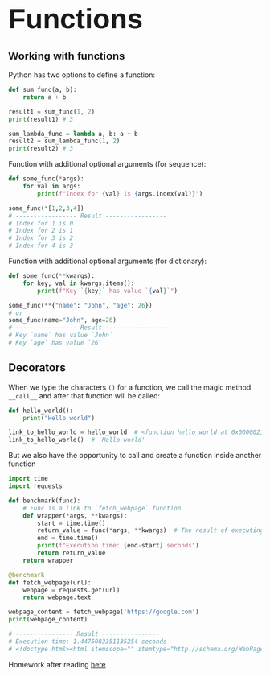 # <span style="font-family:Helvetica; font-size:2em;">Functions</span>

## <span style="font-family:Helvetica; font-size:1em">Working with functions</span>
Python has two options to define a function:
```python
def sum_func(a, b):
    return a + b

result1 = sum_func(1, 2) 
print(result1) # 3

sum_lambda_func = lambda a, b: a + b
result2 = sum_lambda_func(1, 2)
print(result2) # 3
```
Function with additional optional arguments (for sequence):
```python
def some_func(*args):
    for val in args:
        print(f"Index for {val} is {args.index(val)}")

some_func(*[1,2,3,4])
# ----------------- Result -----------------
# Index for 1 is 0
# Index for 2 is 1
# Index for 3 is 2
# Index for 4 is 3
```
Function with additional optional arguments (for dictionary):
```python
def some_func(**kwargs):
    for key, val in kwargs.items():
        print(f"Key `{key}` has value `{val}`")

some_func(**{"name": "John", "age": 26})
# or
some_func(name="John", age=26)
# ----------------- Result -----------------
# Key `name` has value `John`
# Key `age` has value `26`
```
## Decorators
When we type the characters `()` for a function, we call the magic method `__call__`  and after that function will be called:
```python
def hello_world():
    print("Hello world")

link_to_hello_world = hello_world  # <function hello_world at 0x0000021824786280>
link_to_hello_world()  # 'Hello world'
```
But we also have the opportunity to call and create a function inside another function
```python
import time
import requests

def benchmark(func):
    # Func is a link to `fetch_webpage` function
    def wrapper(*args, **kwargs):
        start = time.time()
        return_value = func(*args, **kwargs)  # The result of executing the `fetch_webpage` function
        end = time.time()
        print(f"Execution time: {end-start} seconds")
        return return_value
    return wrapper

@benchmark
def fetch_webpage(url):
    webpage = requests.get(url)
    return webpage.text

webpage_content = fetch_webpage('https://google.com')
print(webpage_content)

# ---------------- Result ----------------
# Execution time: 1.4475083351135254 seconds
# <!doctype html><html itemscope="" itemtype="http://schema.org/WebPage".......
```
Homework after reading [here](https://github.com/philip136/pythonCourseForBeginners/blob/development/functions/homework.md)